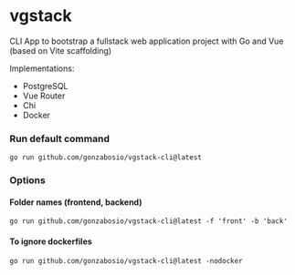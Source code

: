 # vgstack
CLI App to bootstrap a fullstack web application project with Go and Vue (based on Vite scaffolding)

Implementations:
- PostgreSQL
- Vue Router
- Chi
- Docker

### Run default command
```
go run github.com/gonzabosio/vgstack-cli@latest
```
### Options
#### Folder names (frontend, backend)
```
go run github.com/gonzabosio/vgstack-cli@latest -f 'front' -b 'back'
```
#### To ignore dockerfiles
```
go run github.com/gonzabosio/vgstack-cli@latest -nodocker
```